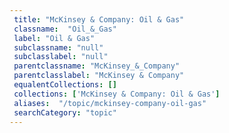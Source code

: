 ```yaml
--- 
 title: "McKinsey & Company: Oil & Gas" 
 classname:  "Oil_&_Gas" 
 label: "Oil & Gas" 
 subclassname: "null" 
 subclasslabel: "null" 
 parentclassname: "McKinsey_&_Company" 
 parentclasslabel: "McKinsey & Company" 
 equalentCollections: [] 
 collections: ['McKinsey & Company: Oil & Gas']
 aliases:  "/topic/mckinsey-company-oil-gas"  
 searchCategory: "topic" 
---
```

